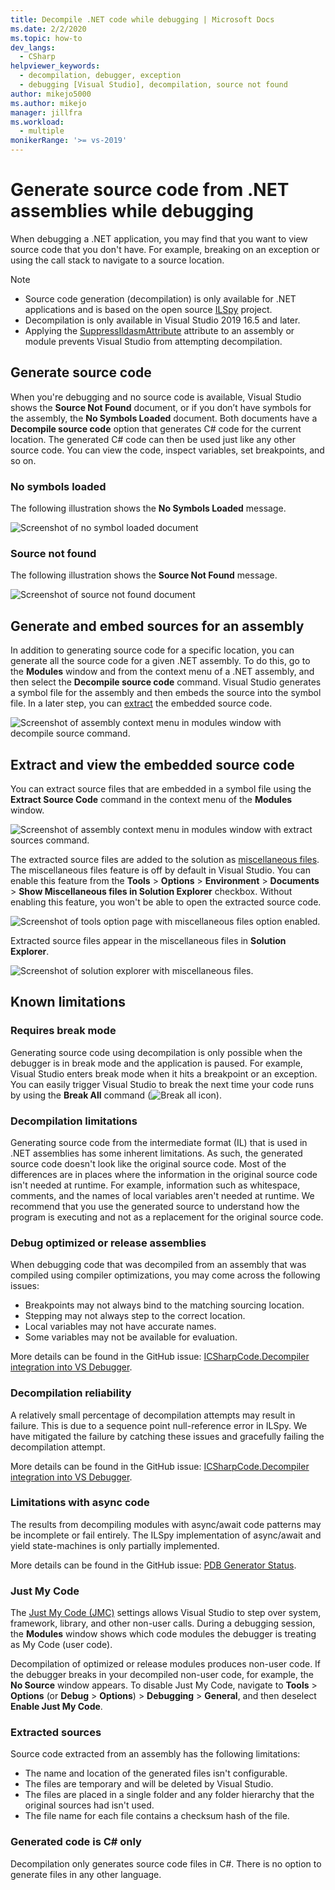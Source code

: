 ```yaml
---
title: Decompile .NET code while debugging | Microsoft Docs
ms.date: 2/2/2020
ms.topic: how-to
dev_langs: 
  - CSharp
helpviewer_keywords: 
  - decompilation, debugger, exception
  - debugging [Visual Studio], decompilation, source not found
author: mikejo5000
ms.author: mikejo
manager: jillfra
ms.workload: 
  - multiple
monikerRange: '>= vs-2019'
---
```


# Generate source code from .NET assemblies while debugging

When debugging a .NET application, you may find that you want to view source code that you don't have. For example, breaking on an exception or using the call stack to navigate to a source location.

> [!NOTE]
> * Source code generation (decompilation) is only available for .NET applications and is based on the open source [ILSpy](https://github.com/icsharpcode/ILSpy) project.
> * Decompilation is only available in Visual Studio 2019 16.5 and later.
> * Applying the [SuppressIldasmAttribute](https://docs.microsoft.com/dotnet/api/system.runtime.compilerservices.suppressildasmattribute) attribute to an assembly or module prevents Visual Studio from attempting decompilation.

## Generate source code

When you're debugging and no source code is available, Visual Studio shows the **Source Not Found** document, or if you don’t have symbols for the assembly, the **No Symbols Loaded** document. Both documents have a **Decompile source code** option that generates C# code for the current location. The generated C# code can then be used just like any other source code. You can view the code, inspect variables,  set breakpoints, and so on.

### No symbols loaded

The following illustration shows the **No Symbols Loaded** message.

![Screenshot of no symbol loaded document](media/decompilation-no-symbol-found.png)

### Source not found

The following illustration shows the **Source Not Found** message.

![Screenshot of source not found document](media/decompilation-no-source-found.png)

## Generate and embed sources for an assembly

In addition to generating source code for a specific location, you can generate all the source code for a given .NET assembly. To do this, go to the **Modules** window and from the context menu of a .NET assembly, and then select the **Decompile source code** command. Visual Studio generates a symbol file for the assembly and then embeds the source into the symbol file. In a later step, you can [extract](#extract-and-view-the-embedded-source-code) the embedded source code.

![Screenshot of assembly context menu in modules window with decompile source command.](media/decompilation-decompile-source-code.png)

## Extract and view the embedded source code

You can extract source files that are embedded in a symbol file using the **Extract Source Code** command in the context menu of the **Modules** window.

![Screenshot of assembly context menu in modules window with extract sources command.](media/decompilation-extract-source-code.png)

The extracted source files are added to the solution as [miscellaneous files](../ide/reference/miscellaneous-files.md). The miscellaneous files feature is off by default in Visual Studio. You can enable this feature from the **Tools** > **Options** > **Environment** > **Documents** > **Show Miscellaneous files in Solution Explorer** checkbox. Without enabling this feature, you won't be able to open the extracted source code.

![Screenshot of tools option page with miscellaneous files option enabled.](media/decompilation-tools-options-misc-files.png)

Extracted source files appear in the miscellaneous files in **Solution Explorer**.

![Screenshot of solution explorer with miscellaneous files.](media/decompilation-solution-explorer.png)

## Known limitations

### Requires break mode

Generating source code using decompilation is only possible when the debugger is in break mode and the application is paused. For example, Visual Studio enters break mode when it hits a breakpoint or an exception. You can easily trigger Visual Studio to break the next time your code runs by using the **Break All** command (![Break all icon](media/decompilation-break-all.png)).

### Decompilation limitations

Generating source code from the intermediate format (IL) that is used in .NET assemblies has some inherent limitations. As such, the generated source code doesn't look like the original source code. Most of the differences are in places where the information in the original source code isn't needed at runtime. For example, information such as whitespace, comments, and the names of local variables aren't needed at runtime. We recommend that you use the generated source to understand how the program is executing and not as a replacement for the original source code.

### Debug optimized or release assemblies

When debugging code that was decompiled from an assembly that was compiled using compiler optimizations, you may come across the following issues:
- Breakpoints may not always bind to the matching sourcing location.
- Stepping may not always step to the correct location.
- Local variables may not have accurate names.
- Some variables may not be available for evaluation.

More details can be found in the GitHub issue: [ICSharpCode.Decompiler integration into VS Debugger](https://github.com/icsharpcode/ILSpy/issues/1901).

### Decompilation reliability

A relatively small percentage of decompilation attempts may result in failure. This is due to a sequence point null-reference error in ILSpy.  We have mitigated the failure by catching these issues and gracefully failing the decompilation attempt.

More details can be found in the GitHub issue: [ICSharpCode.Decompiler integration into VS Debugger](https://github.com/icsharpcode/ILSpy/issues/1901).

### Limitations with async code

The results from decompiling modules with async/await code patterns may be incomplete or fail entirely. The ILSpy implementation of async/await and yield state-machines is only partially implemented. 

More details can be found in the GitHub issue: [PDB Generator Status](https://github.com/icsharpcode/ILSpy/issues/1422).

### Just My Code

The [Just My Code (JMC)](https://docs.microsoft.com/visualstudio/debugger/just-my-code) settings allows Visual Studio to step over system, framework, library, and other non-user calls. During a debugging session, the **Modules** window shows which code modules the debugger is treating as My Code (user code).

Decompilation of optimized or release modules produces non-user code. If the debugger breaks in your decompiled non-user code, for example, the **No Source** window appears. To disable Just My Code, navigate to **Tools** > **Options** (or **Debug** > **Options**) > **Debugging** > **General**, and then deselect **Enable Just My Code**.

### Extracted sources

Source code extracted from an assembly has the following limitations:
- The name and location of the generated files isn't configurable.
- The files are temporary and will be deleted by Visual Studio.
- The files are placed in a single folder and any folder hierarchy that the original sources had isn't used.
- The file name for each file contains a checksum hash of the file.

### Generated code is C# only
Decompilation only generates source code files in C#. There is no option to generate files in any other language.
